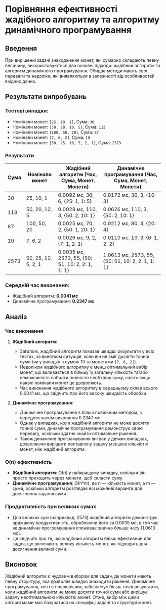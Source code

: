 # Порівняння ефективності жадібного алгоритму та алгоритму динамічного програмування

## Введення

При вирішенні задачі знаходження монет, які сумарно складають певну величину, використовуються два основні підходи: жадібний алгоритм та алгоритм динамічного програмування. Обидва методи мають свої переваги та недоліки, які виявляються в залежності від особливостей вхідних даних.

## Результати випробувань

### Тестові випадки:

- Номінали монет: `[25, 10, 1]`, Сума: `30`
- Номінали монет: `[50, 20, 10, 5]`, Сума: `113`
- Номінали монет: `[100, 50, 20]`, Сума: `87`
- Номінали монет: `[7, 6, 2]`, Сума: `10`
- Номінали монет: `[50, 25, 10, 5, 2, 1]`, Сума: `2573`

### Результати

| Сума | Номінали монет      | Жадібний алгоритм (Час, Сума, Монет, Монети)     | Динамічне програмування (Час, Сума, Монет, Монети) |
| ---- | ------------------- | ------------------------------------------------ | -------------------------------------------------- |
| 30   | 25, 10, 1           | 0.0092 мс, 30, 6, {25: 1, 1: 5}                  | 0.0172 мс, 30, 3, {10: 3}                          |
| 113  | 50, 20, 10, 5       | 0.0028 мс, 110, 3, {50: 2, 10: 1}                | 0.0626 мс, 110, 3, {50: 2, 10: 1}                  |
| 87   | 100, 50, 20         | 0.0025 мс, 70, 2, {50: 1, 20: 1}                 | 0.0212 мс, 80, 4, {20: 4}                          |
| 10   | 7, 6, 2             | 0.0026 мс, 9, 2, {7: 1, 2: 1}                    | 0.0110 мс, 10, 3, {6: 1, 2: 2}                     |
| 2573 | 50, 25, 10, 5, 2, 1 | 0.0035 мс, 2573, 55, {50: 51, 10: 2, 2: 1, 1: 1} | 1.0613 мс, 2573, 55, {50: 51, 10: 2, 2: 1, 1: 1}   |

### Середній час виконання:

- Жадібний алгоритм: **0.0041 мс**
- Динамічне програмування: **0.2347 мс**

## Аналіз

### Час виконання

1. **Жадібний алгоритм**:

   - Загалом, жадібний алгоритм показав швидші результати у всіх тестах, за винятком ситуацій, коли він не зміг досягти точної суми (як у випадку з сумою 10 та монетами `[7, 6, 2]`).
   - Недоліком жадібного алгоритму є менш оптимальний вибір монет, що виливається в більшу їх загальну кількість та/або неможливість набрати повністю необхідну суму, навіть якщо наявні номінали монет це дозволяють.
   - Час виконання жадібного алгоритму в середньому склав всього 0.0041 мс, що свідчить про його високу швидкість обробки.

2. **Динамічне програмування**:
   - Динамічне програмування є більш повільним методом, з середнім часом виконання 0.2347 мс.
   - Однак у випадках, коли жадібний алгоритм не може досягти точної суми, динамічне програмування демонструє свою перевагу, оскільки здатне знайти оптимальне рішення.
   - Також динамічне програмування виграє у деяких випадках, дозволяючи вирішити поставлену задачу меншою кількістю монет, ніж жадібний алгоритм.

### О(n) ефективність

- **Жадібний алгоритм**: О(n) у найкращому випадку, оскільки він просто проходить через монети, щоб скласти суму.
- **Динамічне програмування**: О(n\*m), де n — кількість монет, а m — сума, оскільки алгоритм розглядає всі можливі варіанти для досягнення заданої суми.

### Продуктивність при великих сумах

- Для великих сум (наприклад, 2573) жадібний алгоритм демонструє вражаючу продуктивність, обробляючи його за 0.0035 мс, в той час як динамічне програмування споживає значно більше часу (1.0613 мс).
- Це свідчить про те, що жадібний алгоритм більш ефективний для задач, що включають велику кількість монет, які підходять для досягнення великої суми.

## Висновок

Жадібний алгоритм є чудовим вибором для задач, де монети мають певну структуру, яка дозволяє швидко знаходити рішення. Динамічне програмування, хоч і є повільнішим, забезпечує більш точні результати, коли жадібний алгоритм не може досягти точної суми або вирішує задачу неоптимальною кількістю монет. Отже, вибір між цими алгоритмами має базуватися на специфіці задачі та структурі монет.
